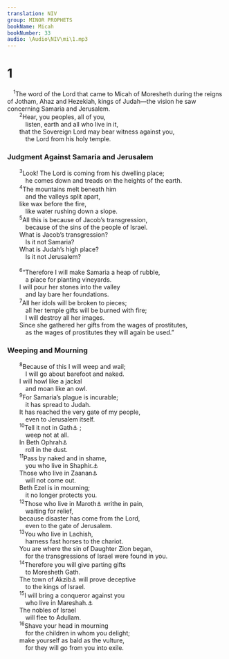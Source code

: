 ```yaml
---
translation: NIV
group: MINOR PROPHETS
bookName: Micah 
bookNumber: 33
audio: \Audio\NIV\mi\1.mp3
---
```


<div class="title"><h1>1</h1></div>
<span class="verse mi_1_1"> <sup>1</sup>The word of the Lord that came to Micah of Moresheth during the reigns of Jotham, Ahaz and Hezekiah, kings of Judah—the vision he saw concerning Samaria and Jerusalem. <br/></span>
<span class="verse mi_1_2">  <sup>2</sup>Hear, you peoples, all of you, <br/>   listen, earth and all who live in it, <br/>  that the Sovereign Lord may bear witness against you, <br/>   the Lord from his holy temple. <br/></span>
<div class="title"><h3>Judgment Against Samaria and Jerusalem </h3></div>
<span class="verse mi_1_3">  <sup>3</sup>Look! The Lord is coming from his dwelling place; <br/>   he comes down and treads on the heights of the earth. <br/></span>
<span class="verse mi_1_4">  <sup>4</sup>The mountains melt beneath him <br/>   and the valleys split apart, <br/>  like wax before the fire, <br/>   like water rushing down a slope. <br/></span>
<span class="verse mi_1_5">  <sup>5</sup>All this is because of Jacob’s transgression, <br/>   because of the sins of the people of Israel. <br/>  What is Jacob’s transgression? <br/>   Is it not Samaria? <br/>  What is Judah’s high place? <br/>   Is it not Jerusalem? <br/><br/></span>
<span class="verse mi_1_6">  <sup>6</sup>“Therefore I will make Samaria a heap of rubble, <br/>   a place for planting vineyards. <br/>  I will pour her stones into the valley <br/>   and lay bare her foundations. <br/></span>
<span class="verse mi_1_7">  <sup>7</sup>All her idols will be broken to pieces; <br/>   all her temple gifts will be burned with fire; <br/>   I will destroy all her images. <br/>  Since she gathered her gifts from the wages of prostitutes, <br/>   as the wages of prostitutes they will again be used.” <br/></span>
<div class="title"><h3>Weeping and Mourning </h3></div>
<span class="verse mi_1_8">  <sup>8</sup>Because of this I will weep and wail; <br/>   I will go about barefoot and naked. <br/>  I will howl like a jackal <br/>   and moan like an owl. <br/></span>
<span class="verse mi_1_9">  <sup>9</sup>For Samaria’s plague is incurable; <br/>   it has spread to Judah. <br/>  It has reached the very gate of my people, <br/>   even to Jerusalem itself. <br/></span>
<span class="verse mi_1_10">  <sup>10</sup>Tell it not in Gath<a data-toggle="tooltip" data-placement="bottom" title="sounds like the Hebrew for tell.">⚓</a> ; <br/>   weep not at all. <br/>  In Beth Ophrah<a data-toggle="tooltip" data-placement="bottom" title="means house of dust.">⚓</a><br/>   roll in the dust. <br/></span>
<span class="verse mi_1_11">  <sup>11</sup>Pass by naked and in shame, <br/>   you who live in Shaphir.<a data-toggle="tooltip" data-placement="bottom" title="means pleasant.">⚓</a><br/>  Those who live in Zaanan<a data-toggle="tooltip" data-placement="bottom" title="sounds like the Hebrew for come out.">⚓</a><br/>   will not come out. <br/>  Beth Ezel is in mourning; <br/>   it no longer protects you. <br/></span>
<span class="verse mi_1_12">  <sup>12</sup>Those who live in Maroth<a data-toggle="tooltip" data-placement="bottom" title="sounds like the Hebrew for bitter.">⚓</a> writhe in pain, <br/>   waiting for relief, <br/>  because disaster has come from the Lord, <br/>   even to the gate of Jerusalem. <br/></span>
<span class="verse mi_1_13">  <sup>13</sup>You who live in Lachish, <br/>   harness fast horses to the chariot. <br/>  You are where the sin of Daughter Zion began, <br/>   for the transgressions of Israel were found in you. <br/></span>
<span class="verse mi_1_14">  <sup>14</sup>Therefore you will give parting gifts <br/>   to Moresheth Gath. <br/>  The town of Akzib<a data-toggle="tooltip" data-placement="bottom" title="means deception.">⚓</a> will prove deceptive <br/>   to the kings of Israel. <br/></span>
<span class="verse mi_1_15">  <sup>15</sup>I will bring a conqueror against you <br/>   who live in Mareshah.<a data-toggle="tooltip" data-placement="bottom" title="sounds like the Hebrew for conqueror.">⚓</a><br/>  The nobles of Israel <br/>   will flee to Adullam. <br/></span>
<span class="verse mi_1_16">  <sup>16</sup>Shave your head in mourning <br/>   for the children in whom you delight; <br/>  make yourself as bald as the vulture, <br/>   for they will go from you into exile. <br/></span>
